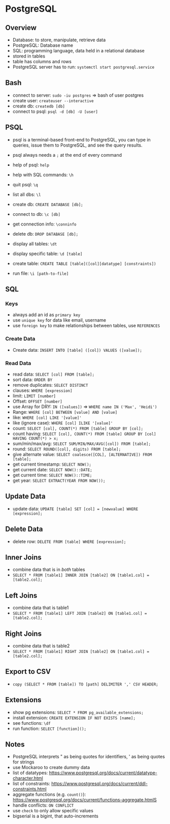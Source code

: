 # PostgreSQL

## Overview

- Database: to store, manipulate, retrieve data
- PostgreSQL: Database name
- SQL: programming language, data held in a relational database
- stored in tables
- table has columns and rows
- PostgreSQL server has to run: `systemctl start postgresql.service`

## Bash

- connect to server: `sudo -iu postgres` => bash of user postgres
- create user: `createuser --interactive`
- create db: `createdb [db]`
- connect to psql: `psql -d [db] -U [user]`

## PSQL

- psql is a terminal-based front-end to PostgreSQL, you can type in queries, issue them to PostgreSQL, and see the query results.
- psql always needs a `;` at the end of every command
- help of psql: `help`
- help with SQL commands: `\h`
- quit psql: `\q`

- list all dbs: `\l`
- create db: `CREATE DATABASE [db];`
- connect to db: `\c [db]`
- get connection info: `\conninfo`
- delete db: `DROP DATABASE [db];`
- display all tables: `\dt`
- display specific table: `\d [table]`
- create table: `CREATE TABLE [table]([col][datatype] [constraints])`
- run file: `\i [path-to-file]`

## SQL

### Keys

- always add an id as `primary key`
- use `unique key` for data like email, username
- use `foreign key` to make relationships between tables, use `REFERENCES`

### Create Data

- Create data: `INSERT INTO [table] ([col]) VALUES ([value]);`

### Read Data

- read data: `SELECT [col] FROM [table];`
- sort data: `ORDER BY`
- remove duplicates: `SELECT DISTINCT`
- clauses: `WHERE [expression]`
- limit: `LIMIT [number]`
- Offset: `OFFSET [number]`
- use Array for DRY: `IN ([values])` => `WHERE name IN ('Max', 'Heidi')`
- Range: `WHERE [col] BETWEEN [value] AND [value]`
- like: `WHERE [col] LIKE '[value]'`
- like (ignore case): `WHERE [col] ILIKE '[value]'`
- count: `SELECT [col], COUNT(*) FROM [table] GROUP BY [col];`
- count having: `SELECT [col], COUNT(*) FROM [table] GROUP BY [col] HAVING COUNT(*) > x;`
- sum/min/max/avg: `SELECT SUM/MIN/MAX/AVG([col]) FROM [table];`
- round: `SELECT ROUND([col], digits) FROM [table];`
- give alternate value: `SELECT coalesce([COL], [ALTERNATIVE]) FROM [table];`
- get current timestamp: `SELECT NOW();`
- get current date: `SELECT NOW()::DATE;`
- get current time: `SELECT NOW()::TIME;`
- get year: `SELECT EXTRACT(YEAR FROM NOW());`

## Update Data

- update data: `UPDATE [table] SET [col] = [newvalue] WHERE [expression];`

## Delete Data

- delete row: `DELETE FROM [table] WHERE [expression];`

## Inner Joins

- combine data that is in _both_ tables
- `SELECT * FROM [table1] INNER JOIN [table2] ON [table1.col] = [table2.col];`

## Left Joins

- combine data that is table1
- `SELECT * FROM [table1] LEFT JOIN [table2] ON [table1.col] = [table2.col];`

## Right Joins

- combine data that is table2
- `SELECT * FROM [table1] RIGHT JOIN [table2] ON [table1.col] = [table2.col];`

## Export to CSV

- `copy (SELECT * FROM [table]) TO [path] DELIMITER ',' CSV HEADER;`

## Extensions

- show pg extensions: `SELECT * FROM pg_available_extensions;`
- install extension: `CREATE EXTENSION IF NOT EXISTS [name];`
- see functions: `\df`
- run function: `SELECT [function]();`

## Notes

- PostgreSQL interprets " as being quotes for identifiers, ' as being quotes for strings
- use Mockaroo to create dummy data
- list of datatypes: https://www.postgresql.org/docs/current/datatype-character.html
- list of constraints: https://www.postgresql.org/docs/current/ddl-constraints.html
- aggregate functions (e.g. `count()`): https://www.postgresql.org/docs/current/functions-aggregate.htmlS
- handle conflicts: `ON CONFLICT`
- use `check` to only allow specific values
- bigserial is a bigint, that auto-increments
